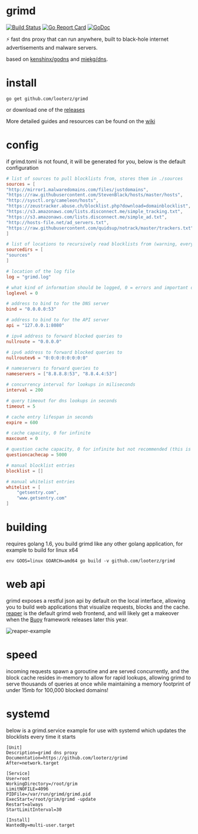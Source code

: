 # grimd
[![Build Status](https://travis-ci.org/looterz/grimd.svg)](https://travis-ci.org/looterz/grimd)
[![Go Report Card](https://goreportcard.com/badge/github.com/looterz/grimd)](https://goreportcard.com/report/github.com/looterz/grimd)
[![GoDoc](https://godoc.org/github.com/looterz/grimd?status.svg)](http://godoc.org/github.com/looterz/grimd)

:zap: fast dns proxy that can run anywhere, built to black-hole internet advertisements and malware servers.

based on [kenshinx/godns](https://github.com/kenshinx/godns) and [miekg/dns](https://github.com/miekg/dns).

# install
```
go get github.com/looterz/grimd
```

or download one of the [releases](https://github.com/looterz/grimd/releases)

More detailed guides and resources can be found on the [wiki](https://github.com/looterz/grimd/wiki)

# config
if grimd.toml is not found, it will be generated for you, below is the default configuration
```toml
# list of sources to pull blocklists from, stores them in ./sources
sources = [
"http://mirror1.malwaredomains.com/files/justdomains",
"https://raw.githubusercontent.com/StevenBlack/hosts/master/hosts",
"http://sysctl.org/cameleon/hosts",
"https://zeustracker.abuse.ch/blocklist.php?download=domainblocklist",
"https://s3.amazonaws.com/lists.disconnect.me/simple_tracking.txt",
"https://s3.amazonaws.com/lists.disconnect.me/simple_ad.txt",
"http://hosts-file.net/ad_servers.txt",
"https://raw.githubusercontent.com/quidsup/notrack/master/trackers.txt"
]

# list of locations to recursively read blocklists from (warning, every file found is assumed to be a hosts-file or domain list)
sourcedirs = [
"sources"
]

# location of the log file
log = "grimd.log"

# what kind of information should be logged, 0 = errors and important operations, 1 = dns queries, 2 = debug
loglevel = 0

# address to bind to for the DNS server
bind = "0.0.0.0:53"

# address to bind to for the API server
api = "127.0.0.1:8080"

# ipv4 address to forward blocked queries to
nullroute = "0.0.0.0"

# ipv6 address to forward blocked queries to
nullroutev6 = "0:0:0:0:0:0:0:0"

# nameservers to forward queries to
nameservers = ["8.8.8.8:53", "8.8.4.4:53"]

# concurrency interval for lookups in miliseconds
interval = 200

# query timeout for dns lookups in seconds
timeout = 5

# cache entry lifespan in seconds
expire = 600

# cache capacity, 0 for infinite
maxcount = 0

# question cache capacity, 0 for infinite but not recommended (this is used for storing logs)
questioncachecap = 5000

# manual blocklist entries
blocklist = []

# manual whitelist entries
whitelist = [
	"getsentry.com",
	"www.getsentry.com"
]
```

# building
requires golang 1.6, you build grimd like any other golang application, for example to build for linux x64
```shell
env GOOS=linux GOARCH=amd64 go build -v github.com/looterz/grimd
```

# web api
grimd exposes a restful json api by default on the local interface, allowing you to build web applications that visualize requests, blocks and the cache. [reaper](https://github.com/looterz/reaper) is the default grimd web frontend, and will likely get a makeover when the [Buoy](http://jessecha.se/work/buoy.html) framework releases later this year.

![reaper-example](http://i.imgur.com/UW1uvOC.png)

# speed
incoming requests spawn a goroutine and are served concurrently, and the block cache resides in-memory to allow for rapid lookups, allowing grimd to serve thousands of queries at once while maintaining a memory footprint of under 15mb for 100,000 blocked domains!

# systemd
below is a grimd.service example for use with systemd which updates the blocklists every time it starts
```service
[Unit]
Description=grimd dns proxy
Documentation=https://github.com/looterz/grimd
After=network.target

[Service]
User=root
WorkingDirectory=/root/grim
LimitNOFILE=4096
PIDFile=/var/run/grimd/grimd.pid
ExecStart=/root/grim/grimd -update
Restart=always
StartLimitInterval=30

[Install]
WantedBy=multi-user.target
```
